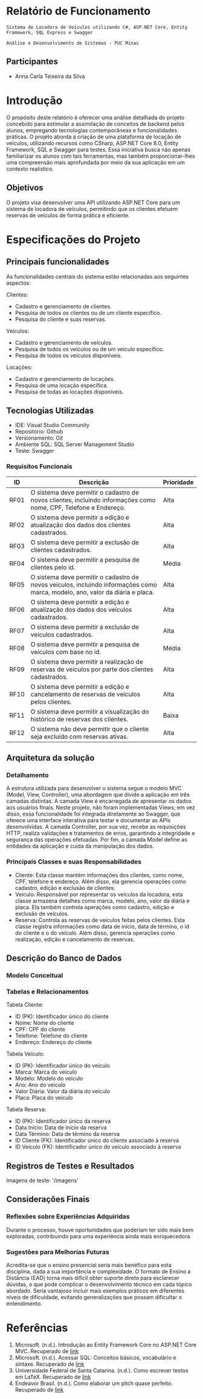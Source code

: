 # Relatório de Funcionamento

`Sistema de Locadora de Veículos utilizando C#, ASP.NET Core, Entity Framework, SQL Express e Swagger`  

`Análise e Desenvolvimento de Sistemas - PUC Minas` 

## Participantes

- Anna Carla Teixeira da Silva

# Introdução

O propósito deste relatório é oferecer uma análise detalhada do projeto concebido para estimular a assimilação de conceitos de backend pelos alunos, empregando tecnologias contemporâneas e funcionalidades práticas. O projeto aborda a criação de uma plataforma de locação de veículos, utilizando recursos como CSharp, ASP.NET Core 8.0, Entity Framework, SQL e Swagger para testes. Essa iniciativa busca não apenas familiarizar os alunos com tais ferramentas, mas também proporcionar-lhes uma compreensão mais aprofundada por meio da sua aplicação em um contexto realístico.

## Objetivos

O projeto visa desenvolver uma API utilizando ASP.NET Core para um sistema de locadora de veículos, permitindo que os clientes efetuem reservas de veículos de forma prática e eficiente. 

# Especificações do Projeto

## Principais funcionalidades

As funcionalidades centrais do sistema estão relacionadas aos seguintes aspectos:

Clientes:
- Cadastro e gerenciamento de clientes.
- Pesquisa de todos os clientes ou de um cliente específico.
- Pesquisa do cliente e suas reservas.

Veículos:
- Cadastro e gerenciamento de veículos.
- Pesquisa de todos os veículos ou de um veículo específico.
- Pesquisa de todos os veículos disponíveis.

Locações:
- Cadastro e gerenciamento de locações.
- Pesquisa de uma locação específica.
- Pesquisa de todas as locações disponíveis.

## Tecnologias Utilizadas

- IDE: Visual Studio Community
- Repositório: Github
- Versionamento: Git
- Ambiente SQL: SQL Server Management Studio
- Teste: Swagger

### Requisitos Funcionais

| ID  | Descrição                               | Prioridade |
|-----|-----------------------------------------|------------|
| RF01| O sistema deve permitir o cadastro de novos clientes, incluindo informações como nome, CPF, Telefone e Endereço. | Alta |
| RF02| O sistema deve permitir a edição e atualização dos dados dos clientes cadastrados. | Alta |
| RF03| O sistema deve permitir a exclusão de clientes cadastrados. | Alta |
| RF04| O sistema deve permitir a pesquisa de clientes pelo id. | Média |
| RF05| O sistema deve permitir o cadastro de novos veículos, incluindo informações como marca, modelo, ano, valor da diária e placa. | Alta |
| RF06| O sistema deve permitir a edição e atualização dos dados dos veículos cadastrados. | Alta |
| RF07| O sistema deve permitir a exclusão de veículos cadastrados. | Alta |
| RF08| O sistema deve permitir a pesquisa de veículos com base no id. | Média |
| RF09| O sistema deve permitir a realização de reservas de veículos por parte dos clientes cadastrados. | Alta |
| RF10| O sistema deve permitir a edição e cancelamento de reservas de veículos pelos clientes. | Alta |
| RF11| O sistema deve permitir a visualização do histórico de reservas dos clientes. | Baixa |
| RF12| O sistema não deve permitir que o cliente seja excluído com reservas ativas. | Alta |

## Arquitetura da solução

### Detalhamento

A estrutura utilizada para desenvolver o sistema segue o modelo MVC (Model, View, Controller), uma abordagem que divide a aplicação em três camadas distintas. A camada View é encarregada de apresentar os dados aos usuários finais. Neste projeto, não foram implementadas Views; em vez disso, essa funcionalidade foi integrada diretamente ao Swagger, que oferece uma interface interativa para testar e documentar as APIs desenvolvidas. A camada Controller, por sua vez, recebe as requisições HTTP, realiza validações e tratamentos de erros, garantindo a integridade e segurança das operações efetuadas. Por fim, a camada Model define as entidades da aplicação e cuida da manipulação dos dados.

### Principais Classes e suas Responsabilidades

- Cliente: Esta classe mantém informações dos clientes, como nome, CPF, telefone e endereço. Além disso, ela gerencia operações como cadastro, edição e exclusão de clientes.
- Veículo: Responsável por representar os veículos da locadora, esta classe armazena detalhes como marca, modelo, ano, valor da diária e placa. Ela também controla operações como cadastro, edição e exclusão de veículos.
- Reserva: Controla as reservas de veículos feitas pelos clientes. Esta classe registra informações como data de início, data de término, o id do cliente e o do veículo. Além disso, gerencia operações como realização, edição e cancelamento de reservas.

## Descrição do Banco de Dados

### Modelo Conceitual

### Tabelas e Relacionamentos 

Tabela Cliente:
- ID (PK): Identificador único do cliente
- Nome: Nome do cliente
- CPF: CPF do cliente
- Telefone: Telefone do cliente
- Endereço: Endereço do cliente

Tabela Veículo:
- ID (PK): Identificador único do veículo
- Marca: Marca do veículo
- Modelo: Modelo do veículo
- Ano: Ano do veículo
- Valor Diária: Valor da diária do veículo
- Placa: Placa do veículo

Tabela Reserva:
- ID (PK): Identificador único da reserva
- Data Início: Data de início da reserva
- Data Término: Data de término da reserva
- ID Cliente (FK): Identificador único do cliente associado à reserva
- ID Veículo (FK): Identificador único do veículo associado à reserva

## Registros de Testes e Resultados

Imagens de teste: '/imagens'

## Considerações Finais

### Reflexões sobre Experiências Adquiridas

Durante o processo, houve oportunidades que poderiam ter sido mais bem exploradas, contribuindo para uma experiência ainda mais enriquecedora.

### Sugestões para Melhorias Futuras

Acredita-se que o ensino presencial seria mais benéfico para esta disciplina, dada a sua importância e complexidade. O formato de Ensino a Distância (EAD) torna mais difícil obter suporte direto para esclarecer dúvidas, o que pode complicar o desenvolvimento técnico em cada tópico abordado. Seria vantajoso incluir mais exemplos práticos em diferentes níveis de dificuldade, evitando generalizações que possam dificultar o entendimento.

# Referências

1. Microsoft. (n.d.). Introdução ao Entity Framework Core no ASP.NET Core MVC. Recuperado de [link](https://learn.microsoft.com/pt-br/aspnet/core/data/ef-mvc/intro?view=aspnetcore-8.0)
2. Microsoft. (n.d.). Acessar SQL: Conceitos básicos, vocabulário e sintaxe. Recuperado de [link](https://support.microsoft.com/pt-br/topic/acessar-sql-conceitos-b%C3%A1sicos-vocabul%C3%A1rio-e-sintaxe-444d0303-cde1-424e-9a74-e8dc3e460671)
3. Universidade Federal de Santa Catarina. (n.d.). Como escrever textos em LaTeX. Recuperado de [link](https://www.inf.ufsc.br/~j.barreto/cca/tratexto/latex.htm)
4. Endeavor Brasil. (n.d.). Como elaborar um pitch quase perfeito. Recuperado de [link](https://endeavor.org.br/dinheiro/como-elaborar-um-pitch-quase-perfeito/)
